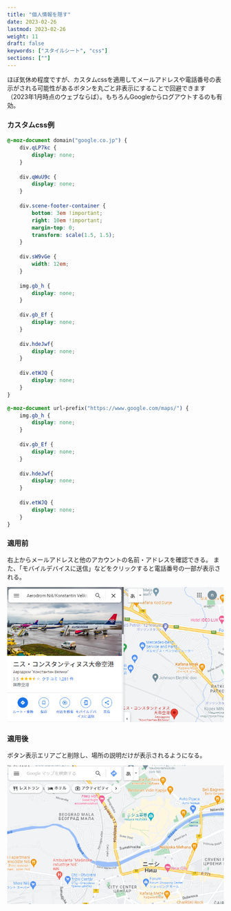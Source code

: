 ```yaml
---
title: "個人情報を隠す"
date: 2023-02-26
lastmod: 2023-02-26
weight: 11
draft: false
keywords: ["スタイルシート", "css"]
sections: [""]
---
```


ほぼ気休め程度ですが、カスタムcssを適用してメールアドレスや電話番号の表示がされる可能性があるボタンを丸ごと非表示にすることで回避できます（2023年1月時点のウェブならば）。もちろんGoogleからログアウトするのも有効。

### カスタムcss例

```css
@-moz-document domain("google.co.jp") {
    div.qLP7kc {
        display: none;
    }
    
    div.qWuU9c {
        display: none;
    }
    
    div.scene-footer-container {
        bottom: 3em !important;
        right: 10em !important;
        margin-top: 0;
        transform: scale(1.5, 1.5);
    }
    
    div.sW9vGe {
        width: 12em;
    }
    
    img.gb_h {
        display: none;
    }
    
    div.gb_Ef {
        display: none;
    }
    
    div.hdeJwf{
        display: none;
    }
    
    div.etWJQ {
        display: none;
    }
}
```

```css
@-moz-document url-prefix("https://www.google.com/maps/") {
    img.gb_h {
        display: none;
    }
    
    div.gb_Ef {
        display: none;
    }
    
    div.hdeJwf{
        display: none;
    }
    
    div.etWJQ {
        display: none;
    }
}
```

### 適用前
右上からメールアドレスと他のアカウントの名前・アドレスを確認できる。
また、「モバイルデバイスに送信」などをクリックすると電話番号の一部が表示される。

![](2023-03-02-12-19-13.png)

### 適用後
ボタン表示エリアごと削除し、場所の説明だけが表示されるようになる。

![](2023-03-02-12-16-43.png)